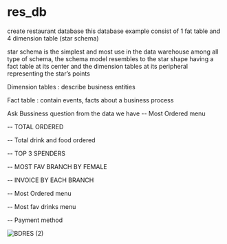 # res_db

create restaurant database
this database example consist of 1 fat table and 4 dimension table (star schema) 

star schema is the simplest and most use in the data warehouse among all type of schema, the schema model resembles to the star shape having a fact table at its center and the dimension tables at its peripheral representing the star’s points

Dimension tables : describe business entities

Fact table : contain events, facts about a business process


Ask Bussiness question from the data we have
-- Most Ordered menu

-- TOTAL ORDERED

-- Total drink and food ordered

-- TOP 3 SPENDERS

-- MOST FAV BRANCH BY FEMALE

-- INVOICE BY EACH BRANCH

-- Most Ordered menu

-- Most fav drinks menu

-- Payment method


![BDRES (2)](https://user-images.githubusercontent.com/98679146/203039793-b09a6612-54ad-4564-8108-8beb902c1dda.jpg)
